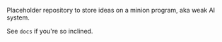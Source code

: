 Placeholder repository to store ideas on a minion program, aka weak AI
system.

See `docs` if you're so inclined.
